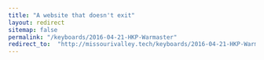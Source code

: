 ```yaml
---
title: "A website that doesn't exit"
layout: redirect
sitemap: false
permalink: "/keyboards/2016-04-21-HKP-Warmaster"
redirect_to:  "http://missourivalley.tech/keyboards/2016-04-21-HKP-Warmaster"
---
```

